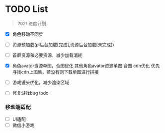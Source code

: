 TODO List
===
> 2021 进度计划
- [x] 角色移动不同步
- [ ] 资源预加载(pi后台加载[完成],资源后台加载[未完成])
- [ ] 首屏资源和必要资源，减少加载消耗
- [x] 角色avator资源单图，合图优化 其他角色avator资源单图 合图 cdn优化 优先寻找cdn上图集，若没有则下载单图进行拼接
- [ ] 游戏镜头优化，减少渲染区域
- [ ] 修复游戏bug todo


### 移动端适配
- [ ] UI适配
- [ ] 微信小游戏

